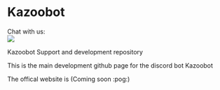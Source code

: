 # Kazoobot

Chat with us: <br>
[<img src="https://discordapp.com/api/guilds/589595065157156892/widget.png">](https://discord.gg/4WDRpx2)

Kazoobot Support and development repository

This is the main development github page for the discord bot Kazoobot

The offical website is (Coming soon :pog:)
